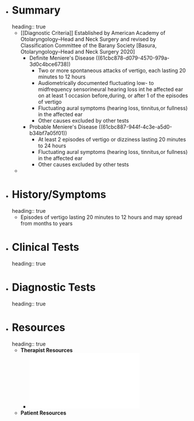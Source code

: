 - # Summary
  heading:: true
	- [[Diagnostic Criteria]] Established by American Academy of Otolaryngology–Head and Neck Surgery and revised by Classification Committee of the Barany Society [Basura, Otolaryngology–Head and Neck Surgery 2020]
		- Definite Meniere's Disease ((61cbc878-d079-4570-979a-3d0c4bce6738))
			- Two or more spontaneous attacks of vertigo, each lasting 20 minutes to 12 hours
			- Audiometrically documented fluctuating low- to midfrequency sensorineural hearing loss int he affected ear on at least 1 occasion before,during, or after 1 of the episodes of vertigo
			- Fluctuating aural symptoms (hearing loss, tinnitus,or fullness) in the affected ear
			- Other causes excluded by other tests
		- Probable Meniere's Disease ((61cbc887-944f-4c3e-a5d0-b34bf7a05f01))
			- At least 2 episodes of vertigo or dizziness lasting 20 minutes to 24 hours
			- Fluctuating aural symptoms (hearing loss, tinnitus,or fullness) in the affected ear
			- Other causes excluded by other tests
	-
- # History/Symptoms
  heading:: true
	- Episodes of vertigo lasting 20 minutes to 12 hours and may spread from months to years
- # Clinical Tests
  heading:: true
- # Diagnostic Tests
  heading:: true
- # Resources
  heading:: true
	- **Therapist Resources**
		- ![CPG Menieres Disease_Basura_2020.pdf](../assets/CPG_Menieres_Disease_1639699289846_0.pdf)
	- **Patient Resources**